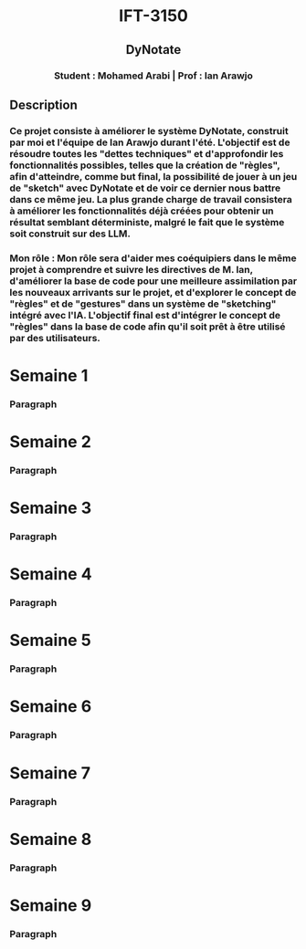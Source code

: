 <div class="title" style="text-align: center;">
  <h1>IFT-3150</h1>
  <h2>DyNotate</h2>
  <h3>Student : Mohamed Arabi | Prof : Ian Arawjo</h3>
</div>
<div class="contenu">
  <h2>Description</h2>
  <h3>Ce projet consiste à améliorer le système DyNotate, construit par moi et l'équipe de Ian Arawjo durant l'été. L'objectif est de résoudre toutes les "dettes techniques" et d'approfondir les fonctionnalités possibles, telles que la création de "règles", afin d'atteindre, comme but final, la possibilité de jouer à un jeu de "sketch" avec DyNotate et de voir ce dernier nous battre dans ce même jeu. La plus grande charge de travail consistera à améliorer les fonctionnalités déjà créées pour obtenir un résultat semblant déterministe, malgré le fait que le système soit construit sur des LLM. 
</h3>
  <h3>Mon rôle : Mon rôle sera d'aider mes coéquipiers dans le même projet à comprendre et suivre les directives de M. Ian, d'améliorer la base de code pour une meilleure assimilation par les nouveaux arrivants sur le projet, et d'explorer le concept de "règles" et de "gestures" dans un système de "sketching" intégré avec l'IA. L'objectif final est d'intégrer le concept de "règles" dans la base de code afin qu'il soit prêt à être utilisé par des utilisateurs.</h3>
</div>  

<div class="progess">
  <div class="semaine 1">
    <h1>Semaine 1</h1>
    <h3>Paragraph</h3>
  </div>
  <div class="semaine 2">
    <h1>Semaine 2</h1>
    <h3>Paragraph</h3>
  </div>
  <div class="semaine 3">
    <h1>Semaine 3</h1>
    <h3>Paragraph</h3>
  </div>
  <div class="semaine 4">
    <h1>Semaine 4</h1>
    <h3>Paragraph</h3>
  </div>
  <div class="semaine 5">
    <h1>Semaine 5</h1>
    <h3>Paragraph</h3>
  </div>
  <div class="semaine 6">
    <h1>Semaine 6</h1>
    <h3>Paragraph</h3>
  </div>
  <div class="semaine 7">
    <h1>Semaine 7</h1>
    <h3>Paragraph</h3>
  </div>
  <div class="semaine 8">
    <h1>Semaine 8</h1>
    <h3>Paragraph</h3>
  </div>
  <div class="semaine 9">
    <h1>Semaine 9</h1>
    <h3>Paragraph</h3>
  </div>
</div>


